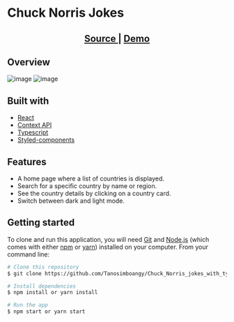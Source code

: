 # **Chuck Norris Jokes**

<div align="center">
  <h2>
    <a href="https://github.com/Tanosimboangy/Chuck_Norris_jokes_with_typescript">
      Source
    </a>
    <span>|</span>
    <a href="https://jacquit-rest-countries.netlify.app">
      Demo
    </a>
  </h2>
</div>

## **Overview**
![image](./src/Img/bg-rest-countries-light.png)
![image](./src/Img/rest-countries-bg.png)

## **Built with**

- [React](https://reactjs.org/docs/getting-started.html)
- [Context API](https://reactjs.org/docs/context.html)
- [Typescript](https://www.typescriptlang.org/docs/)
- [Styled-components](https://styled-components.com/)

## **Features**

- A home page where a list of countries is displayed.
- Search for a specific country by name or region.
- See the country details by clicking on a country card.
- Switch between dark and light mode.

## **Getting started**

To clone and run this application, you will need [Git](https://git-scm.com) and [Node.js](https://nodejs.org/en/download/) (which comes with either [npm](http://npmjs.com) or [yarn](https://yarnpkg.com/)) installed on your computer. From your command line:

```bash
# Clone this repository
$ git clone https://github.com/Tanosimboangy/Chuck_Norris_jokes_with_typescript.git

# Install dependencies
$ npm install or yarn install

# Run the app
$ npm start or yarn start
```